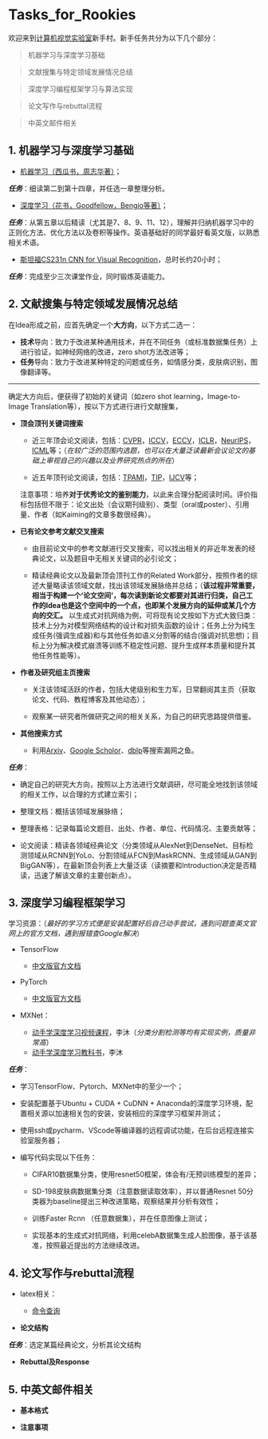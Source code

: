 # Tasks_for_Rookies

欢迎来到[计算机视觉实验室](http://cv.nankai.edu.cn/)新手村。新手任务共分为以下几个部分：

>机器学习与深度学习基础

>文献搜集与特定领域发展情况总结

>深度学习编程框架学习与算法实现

>论文写作与rebuttal流程

>中英文邮件相关


## 1. 机器学习与深度学习基础

+ [机器学习（西瓜书，周志华著）](https://www.zhihu.com/question/39945249)；

***任务***：细读第二到第十四章，并任选一章整理分析。

+ [深度学习（花书，Goodfellow，Bengio等著）](https://github.com/zsdonghao/deep-learning-book/blob/master/dlbook_cn_public.pdf)；

***任务***：从第五章以后精读（尤其是7、8、9、11、12），理解并归纳机器学习中的正则化方法、优化方法以及卷积等操作。英语基础好的同学最好看英文版，以熟悉相关术语。

+ [斯坦福CS231n CNN for Visual Recognition](https://www.bilibili.com/video/av53754154?from=search&seid=6020411155113851809)，总时长约20小时；

***任务***：完成至少三次课堂作业，同时锻炼英语能力。


## 2. 文献搜集与特定领域发展情况总结

在Idea形成之前，应首先确定一个**大方向**，以下方式二选一：
+ **技术**导向：致力于改进某种通用技术，并在不同任务（或标准数据集任务）上进行验证，如神经网络的改进，zero shot方法改进等；
+ **任务**导向：致力于改进某种特定的问题或任务，如情感分类，皮肤病识别，图像翻译等。

****

确定大方向后，便获得了初始的关键词（如zero shot learning，Image-to-Image Translation等），按以下方式进行进行文献搜集，

+ **顶会顶刊关键词搜索**

   + 近三年顶会论文阅读，包括：[CVPR](http://openaccess.thecvf.com/menu.py)，[ICCV](http://openaccess.thecvf.com/menu.py)，[ECCV](http://openaccess.thecvf.com/menu_other.html)，[ICLR](https://openreview.net/group?id=ICLR.cc)，[NeurIPS](https://openreview.net/group?id=NIPS.cc)，[ICML](https://openreview.net/group?id=ICML.cc)等；（*在较广泛的范围内选题，也可以在大量泛读最新会议论文的基础上审视自己的兴趣以及业界研究热点的所在*）

   + 近五年顶刊论文阅读，包括：[TPAMI](https://ieeexplore.ieee.org/xpl/mostRecentIssue.jsp?punumber=34)，[TIP](https://ieeexplore.ieee.org/xpl/mostRecentIssue.jsp?punumber=83)，[IJCV](https://link.springer.com/journal/11263)等；

   注意事项：培养**对于优秀论文的鉴别能力**，以此来合理分配阅读时间。评价指标包括但不限于：论文出处（会议期刊级别）、类型（oral或poster）、引用量、作者（如Kaiming的文章多数很经典）。

+ **已有论文参考文献交叉搜索**

   + 由目前论文中的参考文献进行交叉搜索，可以找出相关的非近年发表的经典论文，以及题目中无相关关键词的必引论文；

   + 精读经典论文以及最新顶会顶刊工作的Related Work部分，按照作者的综述大量略读该领域文献，找出该领域发展脉络并总结；（**该过程非常重要，相当于构建一个‘论文空间’，每次读到新论文都要对其进行归类，自己工作的Idea也是这个空间中的一个点，也即某个发展方向的延伸或某几个方向的交汇。** 以生成式对抗网络为例，可将现有论文按如下方式大致归类：技术上分为对模型网络结构的设计和对损失函数的设计；任务上分为纯生成任务(强调生成器)和与其他任务如语义分割等的结合(强调对抗思想)；目标上分为解决模式崩溃等训练不稳定性问题、提升生成样本质量和提升其他任务性能等）。

+ **作者及研究组主页搜索**

   + 关注该领域活跃的作者，包括大佬级别和生力军，日常翻阅其主页（获取论文、代码、教程博客及其他动态）；

   + 观察某一研究者所做研究之间的相关关系，为自己的研究思路提供借鉴。

+ **其他搜索方式**

   + 利用[Arxiv](https://arxiv.org/)、[Google Scholor](https://scholar.google.com.sg/)、[dblp](https://dblp.uni-trier.de/)等搜索漏网之鱼。

***任务***：

+ 确定自己的研究大方向，按照以上方法进行文献调研，尽可能全地找到该领域的相关工作，以合理的方式建立索引；

+ 整理文档：概括该领域发展脉络；

+ 整理表格：记录每篇论文题目、出处、作者、单位、代码情况、主要贡献等；

+ 论文阅读：精读各领域经典论文（分类领域从AlexNet到DenseNet、目标检测领域从RCNN到YoLo、分割领域从FCN到MaskRCNN、生成领域从GAN到BigGAN等），在最新顶会列表上大量泛读（读摘要和Introduction决定是否精读，迅速了解该文章的主要创新点）。

## 3. 深度学习编程框架学习

学习资源：（*最好的学习方式便是安装配置好后自己动手尝试，遇到问题查英文官网上的官方文档，遇到报错查Google解决*）

+ TensorFlow
   + [中文版官方文档](https://www.w3cschool.cn/tensorflow_python/?)

+ PyTorch
   + [中文版官方文档](https://pytorch-cn.readthedocs.io/zh/latest/)

+ MXNet：
   + [动手学深度学习视频课程](https://www.bilibili.com/video/av42355860?from=search&seid=10327628739099351727)，李沐（*分类分割检测等均有实现实例，质量非常高*）
   + [动手学深度学习教科书](http://zh.gluon.ai/)，李沐


***任务***：

+ 学习TensorFlow、Pytorch、MXNet中的至少一个；

+ 安装配置基于Ubuntu + CUDA + CuDNN + Anaconda的深度学习环境，配置相关源以加速相关包的安装，安装相应的深度学习框架并测试；

+ 使用ssh或pycharm、VScode等编译器的远程调试功能，在后台远程连接实验室服务器；

+ 编写代码实现以下任务：

   + CIFAR10数据集分类，使用resnet50框架，体会有/无预训练模型的差异；

   + SD-198皮肤病数据集分类（注意数据读取效率），并以普通Resnet 50分类器为baseline提出三种改进策略，观察结果并分析有效性；

   + 训练Faster Rcnn （任意数据集），并在任意图像上测试；

   + 实现基本的生成式对抗网络，利用celebA数据集生成人脸图像，基于该基准，按照最近提出的方法继续改进。

## 4. 论文写作与rebuttal流程

+ latex相关：
   + [命令查询](http://www.mohu.org/info/symbols/symbols.htm)

+ **论文结构**


***任务***：选定某篇经典论文，分析其论文结构

+ **Rebuttal及Response**

## 5. 中英文邮件相关

+ **基本格式**

+ **注意事项**